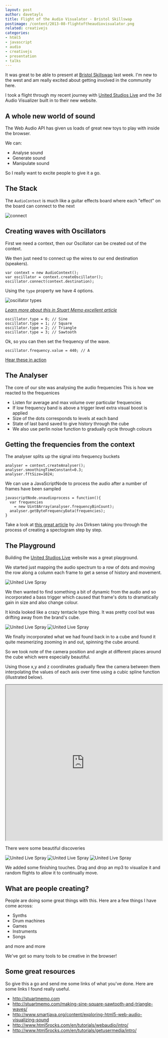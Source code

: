 ```yaml
---
layout: post
author: davetayls
title: Flight of the Audio Visualator - Bristol Skillswap
postimage: /content/2013-08-flightoftheaudiovisualator.png
related: creativejs
categories:
- html5
- javascript
- audio
- creativejs
- presentation
- talks
---
```


It was great to be able to present at [Bristol Skillswap](http://bristolskillswap.org/) last week. I'm new to the west and am really excited about getting involved in the community here.

I took a flight through my recent journey with [United Studios Live](http://unitedstudioslive.com) and the 3d Audio Visualizer built in to their new website.

## A whole new world of sound

The Web Audio API has given us loads of great new toys to play with inside the browser.

We can:

 - Analyse sound
 - Generate sound
 - Manipulate sound

So I really want to excite people to give it a go.

## The Stack

The `AudioContext` is much like a guitar effects
board where each "effect" on the board can connect to the next

![connect](http://davetayls.me/presentations/2013/flightoftheaudiovisualator/connect.png)

## Creating waves with Oscillators

First we need a context, then our Oscillator can be created out of the context.

We then just need to connect up the wires
to our end destination (speakers).

    var context = new AudioContext();
    var oscillator = context.createOscillator();
    oscillator.connect(context.destination);

Using the `type` property we have 4 options.

![oscillator types](http://davetayls.me/presentations/2013/flightoftheaudiovisualator/waves.jpg)

*[Learn more about this in Stuart Memo excellent article](http://stuartmemo.com/making-sine-square-sawtooth-and-triangle-waves/)*

    oscillator.type = 0; // Sine
    oscillator.type = 1; // Square
    oscillator.type = 2; // Triangle
    oscillator.type = 3; // Sawtooth

Ok, so you can then set the frequency of the wave.

    oscillator.frequency.value = 440; // A

[Hear these in action](http://davetayls.me/presentations/2013/flightoftheaudiovisualator/code-examples/oscillator.html)


## The Analyser

The core of our site was analysing the audio frequencies This is how we reacted to the frequenices

 - Listen for average and max volume over particular
   frequencies
 - If low frequency band is above a trigger level
   extra visual boost is applied
 - Size of the dots corresponds to levels at each
   band
 - State of last band saved to give history through
   the cube
 - We also use perlin noise function to gradually
   cycle through colours

## Getting the frequencies from the context

The analyser splits up the signal into frequency buckets

    analyser = context.createAnalyser();
    analyser.smoothingTimeConstant=0.3;
    analyser.fftSize=1024;

We can use a JavaScriptNode to process the audio after a number of frames have been sampled

    javascriptNode.onaudioprocess = function(){
      var frequencies
        = new Uint8Array(analyser.frequencyBinCount);
      analyser.getByteFrequencyData(frequencies);
    }

Take a look at [this great article](http://www.smartjava.org/content/exploring-html5-web-audio-visualizing-sound) by Jos Dirksen taking you through the process of creating a spectogram step by step.

## The Playground

Building the [United Studios Live](http://unitedstudioslive.com) website was a great playground.

We started just mapping the audio spectrum to a row of dots and moving the row along a column each frame to get a sense of history and movement.

![United Live Spray](/content/2013-08-audiovis2.png)

We then wanted to find something a bit of dynamic from the audio and so incorporated a bass trigger which caused that frame's dots to dramatically gain in size and also change colour.

It kinda looked like a crazy tentacle type thing. It was pretty cool but was drifting away from the brand's cube.

![United Live Spray](/content/2013-08-spiderthing1.png)
![United Live Spray](/content/2013-08-spiderthing2.png)

We finally incorporated what we had found back in to a cube and found it quite mesmerizing zooming in and out, spinning the cube around.

So we took note of the camera position and angle at different places around the cube which were especially beautiful.

Using those x,y and z coordinates gradually flew the camera between them interpolating the values of each axis over time using a cubic spline function (illustrated below).

<iframe width="100%" height="500" src="http://davetayls.me/teststation/creative-js/grapher/interpolation.html">
    <a href="http://davetayls.me/teststation/creative-js/grapher/interpolation.html">View it</a>
</iframe>

There were some beautiful discoveries

![United Live Spray](/content/2013-08-unitedlivespray.png)
![United Live Spray](/content/2013-08-rain.png)
![United Live Spray](/content/2013-08-closeup.png)

We added some finishing touches. Drag and drop an mp3 to visualize it and random flights to allow it to continually move.

## What are people creating?

People are doing some great things with this. Here are a few things I have come across:

 - Synths
 - Drum machines
 - Games
 - Instruments
 - Songs

and more and more

We've got so many tools to be creative in the browser!

## Some great resources

So give this a go and send me some links of what you've done. Here are some links I found really useful.

- <http://stuartmemo.com>
- <http://stuartmemo.com/making-sine-square-sawtooth-and-triangle-waves/>
- <http://www.smartjava.org/content/exploring-html5-web-audio-visualizing-sound>
- <http://www.html5rocks.com/en/tutorials/webaudio/intro/>
- <http://www.html5rocks.com/en/tutorials/getusermedia/intro/>

